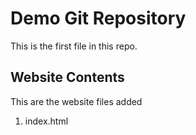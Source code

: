 # Demo Git Repository

This is the first file in this repo.

## Website Contents

This are the website files added

1. index.html

